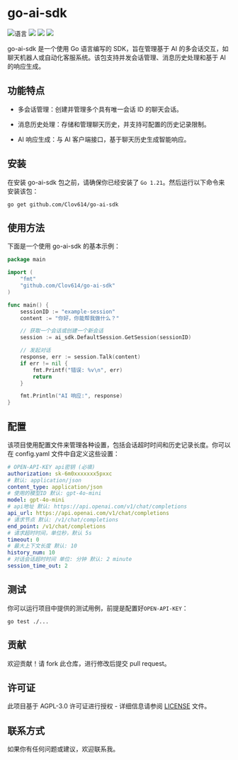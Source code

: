 # go-ai-sdk

![](https://img.shields.io/github/go-mod/go-version/Clov614/go-ai-sdk "语言")
![](https://img.shields.io/github/stars/Clov614/go-ai-sdk?style=flat&color=yellow)
[![](https://img.shields.io/github/actions/workflow/status/Clov614/go-ai-sdk/golangci-lint.yml?branch=main)](https://github.com/Clov614/go-ai-sdk/actions/workflows/golangci-lint.yml "代码分析")
[![](https://img.shields.io/github/license/Clov614/go-ai-sdk)](https://github.com/Clov614/go-ai-sdk/blob/main/LICENSE "许可协议")

go-ai-sdk 是一个使用 Go 语言编写的 SDK，旨在管理基于 AI 的多会话交互，如聊天机器人或自动化客服系统。该包支持并发会话管理、消息历史处理和基于 AI 的响应生成。

## 功能特点
- 多会话管理：创建并管理多个具有唯一会话 ID 的聊天会话。

- 消息历史处理：存储和管理聊天历史，并支持可配置的历史记录限制。

- AI 响应生成：与 AI 客户端接口，基于聊天历史生成智能响应。

## 安装

在安装 go-ai-sdk 包之前，请确保你已经安装了 `Go 1.21`。然后运行以下命令来安装该包：
```shell
go get github.com/Clov614/go-ai-sdk
```

## 使用方法
下面是一个使用 go-ai-sdk 的基本示例：

```go
package main

import (
	"fmt"
	"github.com/Clov614/go-ai-sdk"
)

func main() {
	sessionID := "example-session"
	content := "你好，你能帮我做什么？"

	// 获取一个会话或创建一个新会话
	session := ai_sdk.DefaultSession.GetSession(sessionID)

	// 发起对话
	response, err := session.Talk(content)
	if err != nil {
		fmt.Printf("错误: %v\n", err)
		return
	}

	fmt.Println("AI 响应:", response)
}
```

## 配置
该项目使用配置文件来管理各种设置，包括会话超时时间和历史记录长度。你可以在 config.yaml 文件中自定义这些设置：

```yaml
# OPEN-API-KEY api密钥 (必填)
authorization: sk-6m0xxxxxxx5pxxc
# 默认: application/json
content_type: application/json
# 使用的模型ID 默认: gpt-4o-mini
model: gpt-4o-mini
# api地址 默认: https://api.openai.com/v1/chat/completions
api_url: https://api.openai.com/v1/chat/completions
# 请求节点 默认: /v1/chat/completions
end_point: /v1/chat/completions
# 请求超时时间，单位秒，默认 5s
timeout: 0
# 最大上下文长度 默认: 10
history_num: 10
# 对话会话超时时间 单位: 分钟 默认: 2 minute
session_time_out: 2

```

## 测试
你可以运行项目中提供的测试用例，前提是配置好`OPEN-API-KEY`：

```shell
go test ./...
```

## 贡献
欢迎贡献！请 fork 此仓库，进行修改后提交 pull request。

## 许可证
此项目基于 AGPL-3.0 许可证进行授权 - 详细信息请参阅 [LICENSE](./LICENSE) 文件。

## 联系方式
如果你有任何问题或建议，欢迎联系我。